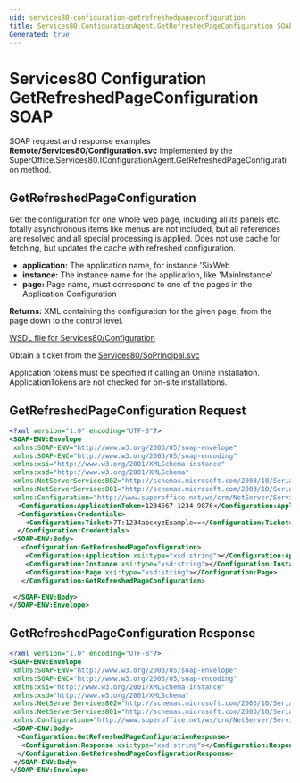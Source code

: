 ```yaml
---
uid: services80-configuration-getrefreshedpageconfiguration
title: Services80.ConfigurationAgent.GetRefreshedPageConfiguration SOAP
Generated: true
---
```


# Services80 Configuration GetRefreshedPageConfiguration SOAP

SOAP request and response examples **Remote/Services80/Configuration.svc**
Implemented by the <see cref="M:SuperOffice.Services80.IConfigurationAgent.GetRefreshedPageConfiguration">SuperOffice.Services80.IConfigurationAgent.GetRefreshedPageConfiguration</see> method.

## GetRefreshedPageConfiguration

Get the configuration for one whole web page, including all its panels etc.  totally asynchronous items like menus are not included, but all references are resolved and all special processing is applied. Does not use cache for fetching, but updates the cache with refreshed configuration.

* **application:** The application name, for instance 'SixWeb
* **instance:** The instance name for the application, like 'MainInstance'
* **page:** Page name, must correspond to one of the pages in the Application Configuration

**Returns:** XML containing the configuration for the given page, from the page down to the control level.


[WSDL file for Services80/Configuration](../Services80-Configuration.md)

Obtain a ticket from the [Services80/SoPrincipal.svc](../SoPrincipal/index.md)

Application tokens must be specified if calling an Online installation. ApplicationTokens are not checked for on-site installations.

## GetRefreshedPageConfiguration Request

```xml
<?xml version="1.0" encoding="UTF-8"?>
<SOAP-ENV:Envelope
 xmlns:SOAP-ENV="http://www.w3.org/2003/05/soap-envelope"
 xmlns:SOAP-ENC="http://www.w3.org/2003/05/soap-encoding"
 xmlns:xsi="http://www.w3.org/2001/XMLSchema-instance"
 xmlns:xsd="http://www.w3.org/2001/XMLSchema"
 xmlns:NetServerServices802="http://schemas.microsoft.com/2003/10/Serialization/Arrays"
 xmlns:NetServerServices801="http://schemas.microsoft.com/2003/10/Serialization/"
 xmlns:Configuration="http://www.superoffice.net/ws/crm/NetServer/Services80">
  <Configuration:ApplicationToken>1234567-1234-9876</Configuration:ApplicationToken>
  <Configuration:Credentials>
    <Configuration:Ticket>7T:1234abcxyzExample==</Configuration:Ticket>
  </Configuration:Credentials>
 <SOAP-ENV:Body>
   <Configuration:GetRefreshedPageConfiguration>
    <Configuration:Application xsi:type="xsd:string"></Configuration:Application>
    <Configuration:Instance xsi:type="xsd:string"></Configuration:Instance>
    <Configuration:Page xsi:type="xsd:string"></Configuration:Page>
   </Configuration:GetRefreshedPageConfiguration>

 </SOAP-ENV:Body>
</SOAP-ENV:Envelope>

```


## GetRefreshedPageConfiguration Response

```xml
<?xml version="1.0" encoding="UTF-8"?>
<SOAP-ENV:Envelope
 xmlns:SOAP-ENV="http://www.w3.org/2003/05/soap-envelope"
 xmlns:SOAP-ENC="http://www.w3.org/2003/05/soap-encoding"
 xmlns:xsi="http://www.w3.org/2001/XMLSchema-instance"
 xmlns:xsd="http://www.w3.org/2001/XMLSchema"
 xmlns:NetServerServices802="http://schemas.microsoft.com/2003/10/Serialization/Arrays"
 xmlns:NetServerServices801="http://schemas.microsoft.com/2003/10/Serialization/"
 xmlns:Configuration="http://www.superoffice.net/ws/crm/NetServer/Services80">
 <SOAP-ENV:Body>
  <Configuration:GetRefreshedPageConfigurationResponse>
   <Configuration:Response xsi:type="xsd:string"></Configuration:Response>
  </Configuration:GetRefreshedPageConfigurationResponse>
 </SOAP-ENV:Body>
</SOAP-ENV:Envelope>

```

